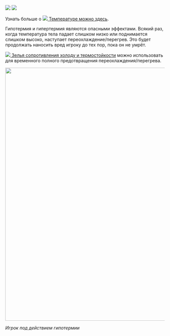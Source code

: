 ![](https://camo.githubusercontent.com/ec77830948b0a6bda2dc42343047e7526216bc9f/687474703a2f2f692e696d6775722e636f6d2f5a44764f3671392e706e67) ![](https://camo.githubusercontent.com/2220787331418d507dc43cae9e7755bd142056bb/687474703a2f2f692e696d6775722e636f6d2f726c7142536b742e706e67)

Узнать больше о [![](https://camo.githubusercontent.com/2350c6ea7ef609139b54529ad586bd34c85fb1e9/687474703a2f2f692e696d6775722e636f6d2f71646275446c562e706e67) Температуре можно здесь](https://github.com/SoSeDiK-Universe/Wiki/wiki/Температура).

Гипотермия и гипертермия являются опасными эффектами. Всякий раз, когда температура тела падает слишком низко или поднимается слишком высоко, наступает переохлаждение/перегрев. Это будет продолжать наносить вред игроку до тех пор, пока он не умрёт.

[![](https://camo.githubusercontent.com/e02f448143bb5db140f022c462ec878cf1abd5bb/687474703a2f2f692e696d6775722e636f6d2f4e5a48625362522e706e67) Зелья сопротивления холоду и термостойкости]() можно использовать для временного полного предотвращения переохлаждения/перегрева.

<img src="https://i.imgur.com/vCpbJLK.png" width="800">

*Игрок под действием гипотермии*